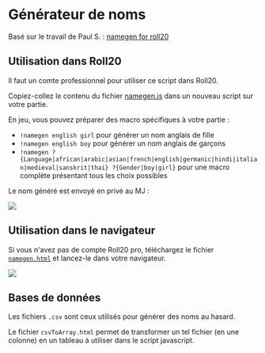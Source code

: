 # Générateur de noms

Basé sur le travail de Paul S. : [namegen for roll20](https://github.com/Roll20/roll20-api-scripts/tree/master/namegen)

## Utilisation dans Roll20

Il faut un comte professionnel pour utiliser ce script dans Roll20.

Copiez-collez le contenu du fichier [namegen.js](https://github.com/ElsaTam/PublicStuff/blob/master/namegen.js?raw=true) dans un nouveau script sur votre partie.

En jeu, vous pouvez préparer des macro spécifiques à votre partie :
- `!namegen english girl` pour générer un nom anglais de fille
- `!namegen english boy` pour générer un nom anglais de garçons
- `!namegen ?{Language|african|arabic|asian|french|english|germanic|hindi|italian|medieval|sanskrit|thai} ?{Gender|boy|girl}` pour une macro complète présentant tous les choix possibles

Le nom généré est envoyé en privé au MJ :

![ ](https://github.com/ElsaTam/PublicStuff/blob/master/Roll20_boy_english.png?raw=true)

## Utilisation dans le navigateur

Si vous n'avez pas de compte Roll20 pro, téléchargez le fichier [`namegen.html`](https://github.com/ElsaTam/PublicStuff/blob/master/namegen.html?raw=true) et lancez-le dans votre navigateur.

![ ](https://github.com/ElsaTam/PublicStuff/blob/master/html_screenshot.png?raw=true)

## Bases de données

Les fichiers `.csv` sont ceux utilisés pour générer des noms au hasard.

Le fichier `csvToArray.html` permet de transformer un tel fichier (en une colonne) en un tableau à utiliser dans le script javascript.